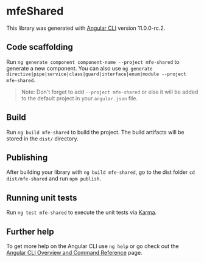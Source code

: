 # mfeShared

This library was generated with [Angular CLI](https://github.com/angular/angular-cli) version 11.0.0-rc.2.

## Code scaffolding

Run `ng generate component component-name --project mfe-shared` to generate a new component. You can also use `ng generate directive|pipe|service|class|guard|interface|enum|module --project mfe-shared`.

> Note: Don't forget to add `--project mfe-shared` or else it will be added to the default project in your `angular.json` file.

## Build

Run `ng build mfe-shared` to build the project. The build artifacts will be stored in the `dist/` directory.

## Publishing

After building your library with `ng build mfe-shared`, go to the dist folder `cd dist/mfe-shared` and run `npm publish`.

## Running unit tests

Run `ng test mfe-shared` to execute the unit tests via [Karma](https://karma-runner.github.io).

## Further help

To get more help on the Angular CLI use `ng help` or go check out the [Angular CLI Overview and Command Reference](https://angular.io/cli) page.
